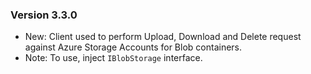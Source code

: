 ### Version 3.3.0

- New: Client used to perform Upload, Download and Delete request against Azure Storage Accounts for Blob containers.
- Note: To use, inject `IBlobStorage` interface.